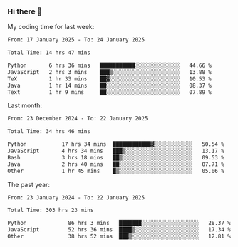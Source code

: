 ### Hi there 👋

My coding time for last week:

<!--START_SECTION:week-->

```txt
From: 17 January 2025 - To: 24 January 2025

Total Time: 14 hrs 47 mins

Python       6 hrs 36 mins   ███████████░░░░░░░░░░░░░░   44.66 %
JavaScript   2 hrs 3 mins    ███▒░░░░░░░░░░░░░░░░░░░░░   13.88 %
TeX          1 hr 33 mins    ██▓░░░░░░░░░░░░░░░░░░░░░░   10.53 %
Java         1 hr 14 mins    ██░░░░░░░░░░░░░░░░░░░░░░░   08.37 %
Text         1 hr 9 mins     ██░░░░░░░░░░░░░░░░░░░░░░░   07.89 %
```

<!--END_SECTION:week-->

Last month:

<!--START_SECTION:month-->

```txt
From: 23 December 2024 - To: 22 January 2025

Total Time: 34 hrs 46 mins

Python           17 hrs 34 mins  ████████████▓░░░░░░░░░░░░   50.54 %
JavaScript       4 hrs 34 mins   ███▒░░░░░░░░░░░░░░░░░░░░░   13.17 %
Bash             3 hrs 18 mins   ██▒░░░░░░░░░░░░░░░░░░░░░░   09.53 %
Java             2 hrs 40 mins   ██░░░░░░░░░░░░░░░░░░░░░░░   07.71 %
Other            1 hr 45 mins    █▒░░░░░░░░░░░░░░░░░░░░░░░   05.06 %
```

<!--END_SECTION:month-->

The past year:

<!--START_SECTION:year-->

```txt
From: 23 January 2024 - To: 22 January 2025

Total Time: 303 hrs 23 mins

Python             86 hrs 3 mins   ███████░░░░░░░░░░░░░░░░░░   28.37 %
JavaScript         52 hrs 36 mins  ████▒░░░░░░░░░░░░░░░░░░░░   17.34 %
Other              38 hrs 52 mins  ███▒░░░░░░░░░░░░░░░░░░░░░   12.81 %
```

<!--END_SECTION:year-->
